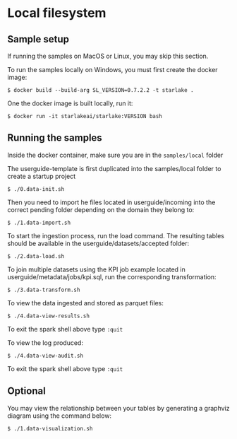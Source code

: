 # Local filesystem


## Sample setup
If running the samples on MacOS or Linux, you may skip this section.

To run the samples locally on Windows, you must first create the docker image:

````shell
$ docker build --build-arg SL_VERSION=0.7.2.2 -t starlake .
````

One the docker image is built locally, run it:

````shell
$ docker run -it starlakeai/starlake:VERSION bash
````

## Running the samples

Inside the docker container, make sure you are in the `samples/local` folder

The userguide-template is first duplicated into the samples/local folder to create a startup project  

````shell
$ ./0.data-init.sh
````
Then you need to import he files located in userguide/incoming into the correct pending folder depending on the domain they belong to:
````shell
$ ./1.data-import.sh
````
To start the ingestion process, run the load command. The resulting tables should be available in the userguide/datasets/accepted folder:
````shell
$ ./2.data-load.sh
````

To join multiple datasets using the KPI job example located in userguide/metadata/jobs/kpi.sql, run the corresponding transformation:
````shell
$ ./3.data-transform.sh
````


To view the data ingested and stored as parquet files:
````shell
$ ./4.data-view-results.sh
````
To exit the spark shell above type `:quit`

To view the log produced:
````shell
$ ./4.data-view-audit.sh
````
To exit the spark shell above type `:quit`


## Optional

You may view the relationship between your tables by generating a graphviz diagram using the command below:
````shell
$ ./1.data-visualization.sh
````





